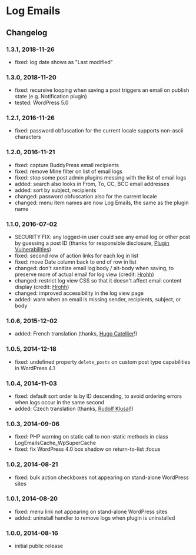 # Log Emails

## Changelog

### 1.3.1, 2018-11-26

* fixed: log date shows as "Last modified"

### 1.3.0, 2018-11-20

* fixed: recursive looping when saving a post triggers an email on publish state (e.g. Notification plugin)
* tested: WordPress 5.0

### 1.2.1, 2016-11-26

* fixed: password obfuscation for the current locale supports non-ascii characters

### 1.2.0, 2016-11-21

* fixed: capture BuddyPress email recipients
* fixed: remove Mine filter on list of email logs
* fixed: stop some post admin plugins messing with the list of email logs
* added: search also looks in From, To, CC, BCC email addresses
* added: sort by subject, recipients
* changed: password obfuscation also for the current locale
* changed: menu item names are now Log Emails, the same as the plugin name

### 1.1.0, 2016-07-02

* SECURITY FIX: any logged-in user could see any email log or other post by guessing a post ID (thanks for responsible disclosure, [Plugin Vulnerabilities](https://www.pluginvulnerabilities.com/))
* fixed: second row of action links for each log in list
* fixed: move Date column back to end of row in list
* changed: don't sanitize email log body / alt-body when saving, to preserve more of actual email for log view (credit: [Hrohh](https://wordpress.org/support/profile/hrohh))
* changed: restrict log view CSS so that it doesn't affect email content display (credit: [Hrohh](https://wordpress.org/support/profile/hrohh))
* changed: improved accessibility in the log view page
* added: warn when an email is missing sender, recipients, subject, or body

### 1.0.6, 2015-12-02

* added: French translation (thanks, [Hugo Catellier](http://www.eticweb.ca/)!)

### 1.0.5, 2014-12-18

* fixed: undefined property `delete_posts` on custom post type capabilities in WordPress 4.1

### 1.0.4, 2014-11-03

* fixed: default sort order is by ID descending, to avoid ordering errors when logs occur in the same second
* added: Czech translation (thanks, [Rudolf Klusal](http://www.klusik.cz/)!)

### 1.0.3, 2014-09-06

* fixed: PHP warning on static call to non-static methods in class LogEmailsCache_WpSuperCache
* fixed: fix WordPress 4.0 box shadow on return-to-list :focus

### 1.0.2, 2014-08-21

* fixed: bulk action checkboxes not appearing on stand-alone WordPress sites

### 1.0.1, 2014-08-20

* fixed: menu link not appearing on stand-alone WordPress sites
* added: uninstall handler to remove logs when plugin is uninstalled

### 1.0.0, 2014-08-16

* initial public release
